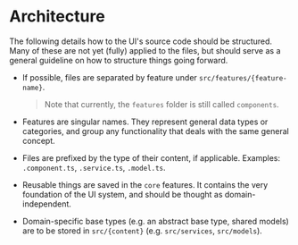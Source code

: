 # Architecture
The following details how to the UI's source code should be structured.
Many of these are not yet (fully) applied to the files,
but should serve as a general guideline on how to structure things
going forward.

- If possible, files are separated by feature under `src/features/{feature-name}`.
  > Note that currently, the `features` folder is still called `components`.
  
- Features are singular names. They represent general data types or categories,
  and group any functionality that deals with the same general concept.

- Files are prefixed by the type of their content, if applicable.
  Examples: `.component.ts`, `.service.ts`, `.model.ts`.

- Reusable things are saved in the `core` features.
  It contains the very foundation of the UI system,
  and should be thought as domain-independent.
  
- Domain-specific base types (e.g. an abstract base type, shared models)
  are to be stored in `src/{content}` (e.g. `src/services`, `src/models`).
  
